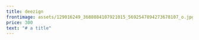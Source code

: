 ```yaml
---
title: deezign
frontimage: assets/129016249_3688084107921015_5692547894273678107_o.jpg
price: 300
text: "# a title"
---
```

